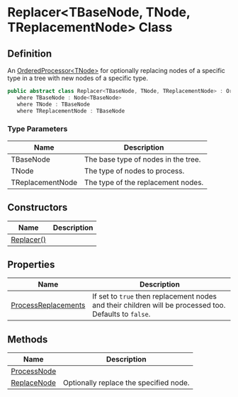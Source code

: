 # Replacer&lt;TBaseNode, TNode, TReplacementNode&gt; Class
## Definition

An [OrderedProcessor&lt;TNode&gt;](MrKWatkins.Ast.Processing.OrderedProcessor-1.md) for optionally replacing nodes of a specific type in a tree with new nodes of a specific type.

```c#
public abstract class Replacer<TBaseNode, TNode, TReplacementNode> : OrderedProcessor<TBaseNode, TNode>
   where TBaseNode : Node<TBaseNode>
   where TNode : TBaseNode
   where TReplacementNode : TBaseNode
```

### Type Parameters

| Name | Description |
| ---- | ----------- |
| TBaseNode | The base type of nodes in the tree. |
| TNode | The type of nodes to process. |
| TReplacementNode | The type of the replacement nodes. |

## Constructors

| Name | Description |
| ---- | ----------- |
| [Replacer()](MrKWatkins.Ast.Processing.Replacer-3.-ctor.md) |  |

## Properties

| Name | Description |
| ---- | ----------- |
| [ProcessReplacements](MrKWatkins.Ast.Processing.Replacer-3.ProcessReplacements.md) | If set to `true` then replacement nodes and their children will be processed too. Defaults to `false`. |

## Methods

| Name | Description |
| ---- | ----------- |
| [ProcessNode](MrKWatkins.Ast.Processing.Replacer-3.ProcessNode.md) |  |
| [ReplaceNode](MrKWatkins.Ast.Processing.Replacer-3.ReplaceNode.md) | Optionally replace the specified node. |

